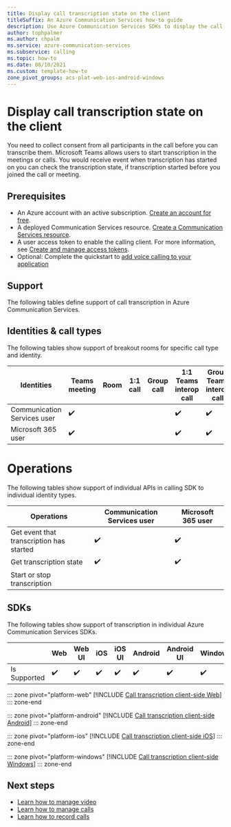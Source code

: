 ```yaml
---
title: Display call transcription state on the client
titleSuffix: An Azure Communication Services how-to guide
description: Use Azure Communication Services SDKs to display the call transcription state
author: tophpalmer
ms.author: chpalm
ms.service: azure-communication-services
ms.subservice: calling
ms.topic: how-to 
ms.date: 08/10/2021
ms.custom: template-how-to
zone_pivot_groups: acs-plat-web-ios-android-windows
---
```


# Display call transcription state on the client

You need to collect consent from all participants in the call before you can transcribe them. Microsoft Teams allows users to start transcription in the meetings or calls. You would receive event when transcription has started on you can check the transcription state, if transcription started before you joined the call or meeting.

## Prerequisites

- An Azure account with an active subscription. [Create an account for free](https://azure.microsoft.com/free/?WT.mc_id=A261C142F). 
- A deployed Communication Services resource. [Create a Communication Services resource](../../quickstarts/create-communication-resource.md).
- A user access token to enable the calling client. For more information, see [Create and manage access tokens](../../quickstarts/identity/access-tokens.md).
- Optional: Complete the quickstart to [add voice calling to your application](../../quickstarts/voice-video-calling/getting-started-with-calling.md)

## Support
The following tables define support of call transcription in Azure Communication Services.

## Identities & call types
The following tables show support of breakout rooms for specific call type and identity. 

|Identities                   | Teams meeting | Room | 1:1 call | Group call | 1:1 Teams interop call | Group Teams interop call |
|-----------------------------|---------------|------|----------|------------|------------------------|--------------------------|
|Communication Services user	| ✔️	          |      |          |            |	  ✔️                  |	✔️                       |
|Microsoft 365 user	          | ✔️	          |      |          |            |    ✔️                  | ✔️                      |

# Operations
The following tables show support of individual APIs in calling SDK to individual identity types. 

|Operations                   | Communication Services user | Microsoft 365 user |
|-----------------------------|------------------------------|-------------------|
|Get event that transcription has started	| ✔️	| ✔️  |  		
|Get transcription state	                | ✔️	| ✔️  | 
|Start or stop transcription              | 	|  |

## SDKs
The following tables show support of transcription in individual Azure Communication Services SDKs.

|             | Web | Web UI | iOS | iOS UI | Android | Android UI | Windows |
|-------------|-----|--------|-----|--------|---------|------------|---------|
|Is Supported | ✔️  |  ✔️   | ✔️ | ✔️     | ✔️     | ✔️         |  ✔️    |		

::: zone pivot="platform-web"
[!INCLUDE [Call transcription client-side Web](./includes/call-transcription/call-transcription-web.md)]
::: zone-end

::: zone pivot="platform-android"
[!INCLUDE [Call transcription client-side Android](./includes/call-transcription/call-transcription-android.md)]
::: zone-end

::: zone pivot="platform-ios"
[!INCLUDE [Call transcription client-side iOS](./includes/call-transcription/call-transcription-ios.md)]
::: zone-end

::: zone pivot="platform-windows"
[!INCLUDE [Call transcription client-side Windows](./includes/call-transcription/call-transcription-windows.md)]
::: zone-end

## Next steps
- [Learn how to manage video](./manage-video.md)
- [Learn how to manage calls](./manage-calls.md)
- [Learn how to record calls](./record-calls.md)
